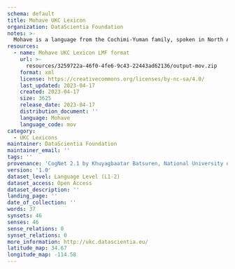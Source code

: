 ```yaml
---
schema: default
title: Mohave UKC Lexicon
organization: DataScientia Foundation
notes: >-
  Mohave is a language from the Cochimi-Yuman family, spoken in North America. The UKC Lexicon of Mohave is represented as a lexico-semantic network. It consists of words, word senses, synsets, as well as sense-level and synset-level relationships.
resources:
  - name: Mohave UKC Lexicon LMF format
    url: >-
      resources/3259722a-46f0-4fe6-9c43-22443ad62136/output-mov.zip
    format: xml
    license: https://creativecommons.org/licenses/by-nc-sa/4.0/
    last_updated: 2023-04-17
    created: 2023-04-17
    size: 3625
    release_date: 2023-04-17
    distribution_document: ''
    language: Mohave
    language_code: mov
category:
  - UKC Lexicons
maintainer: DataScientia Foundation
maintainer_email: ''
tags: ''
provenance: 'CogNet 2.1 by Khuyagbaatar Batsuren, National University of Mongolia (http://cognet.ukc.disi.unitn.it); Native Languages of the Americas 2021.11. by Laura Redish and Orrin Lewis (http://www.native-languages.org); Princeton WordNet 2.1 by Princeton University (https://wordnet.princeton.edu)'
version: '1.0'
dataset_level: Language Level (L1-2)
dataset_access: Open Access
dataset_description: ''
landing_page: ''
date_of_collection: ''
words: 37
synsets: 46
senses: 46
sense_relations: 0
synset_relations: 0
more_information: http://ukc.datascientia.eu/
latitude_map: 34.67
longitude_map: -114.58
---
```

